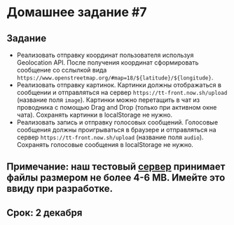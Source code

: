 # Домашнее задание #7

## Задание

* Реализовать отправку координат пользователя используя Geolocation API.
  После получения координат сформировать сообщение со сслылкой вида `https://www.openstreetmap.org/#map=18/${latitude}/${longitude}`.
* Реализовать отправку картинок.
  Картинки должны отображаться в сообщении и отправляться на сервер `https://tt-front.now.sh/upload` (название поля `image`).
  Картинки можно перетащить в чат из проводника с помощью Drag and Drop (только при активном окне чата).
  Сохранять картинки в localStorage не нужно.
* Реализовать запись и отправку голосовых сообщений.
  Голосовые сообщения должны проигрываться в браузере и отправляться на сервер `https://tt-front.now.sh/upload` (название поля `audio`).
  Сохранять голосовые сообщения в localStorage не нужно.

## Примечание: наш тестовый [сервер](https://tt-front.now.sh/) принимает файлы размером не более 4-6 MB. Имейте это ввиду при разработке.

## Срок: 2 декабря
